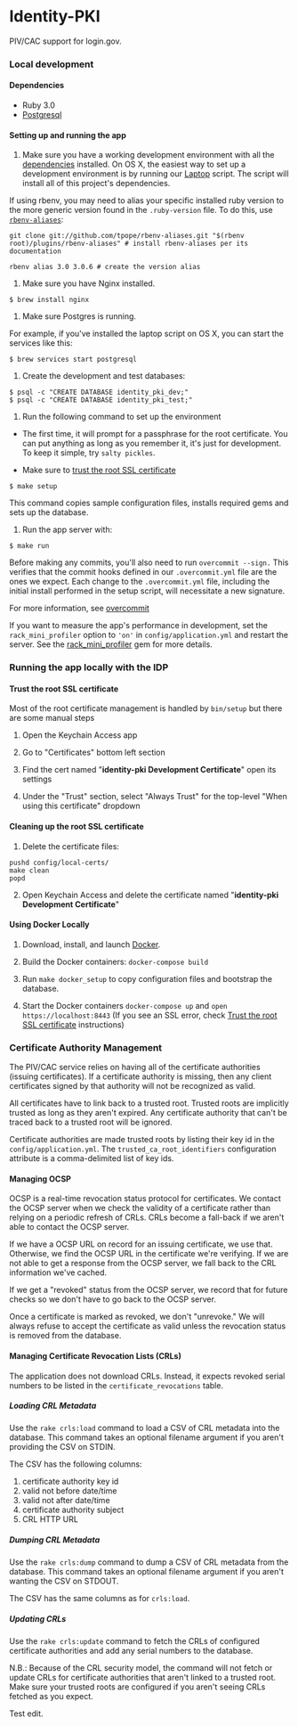 Identity-PKI
============

PIV/CAC support for login.gov.

### Local development

#### Dependencies

- Ruby 3.0
- [Postgresql](http://www.postgresql.org/download/)

#### Setting up and running the app

1. Make sure you have a working development environment with all the
  [dependencies](#dependencies) installed. On OS X, the easiest way
  to set up a development environment is by running our [Laptop]
  script. The script will install all of this project's dependencies.

  If using rbenv, you may need to alias your specific installed ruby
  version to the more generic version found in the `.ruby-version` file.
  To do this, use [`rbenv-aliases`](https://github.com/tpope/rbenv-aliases):

  ```
  git clone git://github.com/tpope/rbenv-aliases.git "$(rbenv root)/plugins/rbenv-aliases" # install rbenv-aliases per its documentation

  rbenv alias 3.0 3.0.6 # create the version alias
  ```

1. Make sure you have Nginx installed.

  ```
  $ brew install nginx
  ```

1. Make sure Postgres is running.

  For example, if you've installed the laptop script on OS X, you can start the services like this:

  ```
  $ brew services start postgresql
  ```

1. Create the development and test databases:

  ```
  $ psql -c "CREATE DATABASE identity_pki_dev;"
  $ psql -c "CREATE DATABASE identity_pki_test;"
  ```

1. Run the following command to set up the environment

  - The first time, it will prompt for a passphrase for the root certificate. You can put anything as long as you remember it, it's just for development. To keep it simple, try `salty pickles`.

  - Make sure to [trust the root SSL certificate](#trust-the-root-ssl-certificate)

  ```
  $ make setup
  ```

  This command copies sample configuration files, installs required gems
  and sets up the database.

1. Run the app server with:

  ```
  $ make run
  ```

Before making any commits, you'll also need to run `overcommit --sign.`
This verifies that the commit hooks defined in our `.overcommit.yml` file are
the ones we expect. Each change to the `.overcommit.yml` file, including the initial install
performed in the setup script, will necessitate a new signature.

For more information, see [overcommit](https://github.com/brigade/overcommit)

If you want to measure the app's performance in development, set the
`rack_mini_profiler` option to `'on'` in `config/application.yml` and
restart the server. See the [rack_mini_profiler] gem for more details.

[Laptop]: https://github.com/18F/laptop
[rack_mini_profiler]: https://github.com/MiniProfiler/rack-mini-profiler

### Running the app locally with the IDP

#### Trust the root SSL certificate

Most of the root certificate management is handled by `bin/setup` but there are some manual steps

1. Open the Keychain Access app

2. Go to "Certificates" bottom left section

3. Find the cert named "**identity-pki Development Certificate**" open its settings

4. Under the "Trust" section, select "Always Trust" for the top-level "When using this certificate" dropdown

#### Cleaning up the root SSL certificate

1. Delete the certificate files:

  ```
  pushd config/local-certs/
  make clean
  popd
  ```

2. Open Keychain Access and delete the certificate named "**identity-pki Development Certificate**"

#### Using Docker Locally

1. Download, install, and launch [Docker](https://www.docker.com/products/docker-desktop).

1. Build the Docker containers: `docker-compose build`

1. Run `make docker_setup` to copy configuration files and bootstrap the database.

1. Start the Docker containers `docker-compose up` and `open https://localhost:8443` (If you see an SSL error, check [Trust the root SSL certificate](#trust-the-root-ssl-certificate) instructions)


### Certificate Authority Management

The PIV/CAC service relies on having all of the certificate authorities (issuing
certificates). If a certificate authority is missing, then any client certificates
signed by that authority will not be recognized as valid.

All certificates have to link back to a trusted root. Trusted roots are implicitly
trusted as long as they aren't expired. Any certificate authority that can't be
traced back to a trusted root will be ignored.

Certificate authorities are made trusted roots by listing their key id in the
`config/application.yml`. The `trusted_ca_root_identifiers` configuration attribute
is a comma-delimited list of key ids.

#### Managing OCSP

OCSP is a real-time revocation status protocol for certificates. We contact the OCSP
server when we check the validity of a certificate rather than relying on a periodic
refresh of CRLs. CRLs become a fall-back if we aren't able to contact the OCSP server.

If we have a OCSP URL on record for an issuing certificate, we use that. Otherwise, we
find the OCSP URL in the certificate we're verifying. If we are not able to get a
response from the OCSP server, we fall back to the CRL information we've cached.

If we get a "revoked" status from the OCSP server, we record that for future checks so
we don't have to go back to the OCSP server.

Once a certificate is marked as revoked, we don't "unrevoke." We will always refuse to
accept the certificate as valid unless the revocation status is removed from the
database.

#### Managing Certificate Revocation Lists (CRLs)

The application does not download CRLs. Instead, it expects revoked serial numbers to
be listed in the `certificate_revocations` table.

##### Loading CRL Metadata

Use the `rake crls:load` command to load a CSV of CRL metadata into the database. This
command takes an optional filename argument if you aren't providing the CSV on STDIN.

The CSV has the following columns:
1. certificate authority key id
2. valid not before date/time
3. valid not after date/time
4. certificate authority subject
5. CRL HTTP URL

##### Dumping CRL Metadata

Use the `rake crls:dump` command to dump a CSV of CRL metadata from the database. This
command takes an optional filename argument if you aren't wanting the CSV on STDOUT.

The CSV has the same columns as for `crls:load`.

##### Updating CRLs

Use the `rake crls:update` command to fetch the CRLs of configured certificate authorities
and add any serial numbers to the database.

N.B.: Because of the CRL security model, the command will not fetch or update CRLs for
certificate authorities that aren't linked to a trusted root. Make sure your trusted roots
are configured if you aren't seeing CRLs fetched as you expect.

Test edit.
